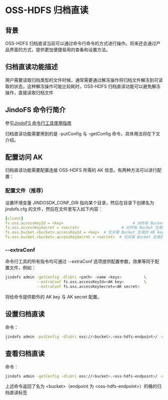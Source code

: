# OSS-HDFS 归档直读

## 背景
OSS-HDFS 归档直读当前可以通过命令行命令的方式进行操作。将来还会通过产品界面的方式，提供更加便捷易用的查看和设置方法。

## 归档直读功能描述
用户需要读取归档类型的文件时候，通常需要通过解冻操作将归档文件解冻到可读取的状态，这种解冻操作可能比较耗时，OSS-HDFS 归档直读功能可以避免解冻操作，直接读取归档文件

## JindoFS 命令行简介
参见[JindoFS 命令行工具使用指南](./jindofs_client_tools.md)

归档直读功能需要用到的是 -putConfig 与 -getConfig 命令，具体用法将在下文介绍。
## 配置访问 AK
归档直读功能需要配置连接 OSS-HDFS 所需的 AK 信息。有两种方法可以进行配置：

### 配置文件（推荐）
设置环境变量 JINDOSDK_CONF_DIR 指向某个目录，然后在目录下创建名为 jindofs.cfg 的文件，然后在文件里写入如下内容：
```yaml
[client]
fs.oss.accessKeyId = <key>                               # 对所有 Bucket 生效的默认 AK key
fs.oss.accessKeySecret = <secret>                   # 对所有 Bucket 生效的默认 AK secret
fs.oss.bucket.<bucket>.accessKeyId = <key>  # 仅对某 Bucket 生效的 AK key，优先级高于默认
fs.oss.bucket.<bucket>.accessKeySecret = <secret>  # 仅对某 Bucket 生效的 AK secret
```
### --extraConf
命令行工具的所有指令均可通过 --extraConf 选项提供配置参数，效果等同于配置文件，例如：
```bash
jindofs admin -getConfig -dlsUri <path> -name <keys>          \
              --extraConf fs.oss.accessKeyId=<AK key>         \
              --extraConf fs.oss.accessKeySecret=<AK secret>
```
将给命令提供额外的 AK key 与 AK secret 配置。
## 设置归档直读
命令：
```bash
jindofs admin -putConfig -dlsUri oss://<bucket>.<oss-hdfs-endpoint>/ -conf namespace.archive.directread.enable=true
```


## 查看归档直读
命令：
```bash
jindofs admin -getConfig -dlsUri oss://<bucket>.<oss-hdfs-endpoint>/ -name namespace.archive.directread.enable
```
上述命令返回了名为 \<bucket\>（endpoint 为 \<oss-hdfs-endpoint\>）的桶的归档直读标签
